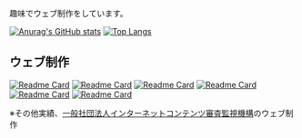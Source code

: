 趣味でウェブ制作をしています。


[![Anurag's GitHub stats](https://github-readme-stats.vercel.app/api?username=MORIMOTO520212&count_private=true&show_icons=true&theme=radical)](https://github.com/anuraghazra/github-readme-stats)
[![Top Langs](https://github-readme-stats.vercel.app/api/top-langs/?username=MORIMOTO520212&layout=compact&theme=radical)](https://github.com/anuraghazra/github-readme-stats)

## ウェブ制作
[![Readme Card](https://github-readme-stats.vercel.app/api/pin/?theme=dark&username=MORIMOTO520212&repo=waxaHP)](https://github.com/MORIMOTO520212/waxaHP)
[![Readme Card](https://github-readme-stats.vercel.app/api/pin/?theme=dark&username=MORIMOTO520212&repo=SidevargHP)](https://github.com/MORIMOTO520212/SidevargHP)
[![Readme Card](https://github-readme-stats.vercel.app/api/pin/?theme=dark&username=MORIMOTO520212&repo=iput-circle-hp)](https://github.com/MORIMOTO520212/iput-circle-hp)
[![Readme Card](https://github-readme-stats.vercel.app/api/pin/?theme=dark&username=MORIMOTO520212&repo=chuyasai2023)](https://github.com/MORIMOTO520212/chuyasai2023)
[![Readme Card](https://github-readme-stats.vercel.app/api/pin/?theme=dark&username=MORIMOTO520212&repo=VTuber-Cyclic-YouTubeLive)](https://github.com/MORIMOTO520212/VTuber-Cyclic-YouTubeLive)
[![Readme Card](https://github-readme-stats.vercel.app/api/pin/?theme=dark&username=MORIMOTO520212&repo=nijisanji-vocablary)](https://github.com/MORIMOTO520212/nijisanji-vocablary)

※その他実績、[一般社団法人インターネットコンテンツ審査監視機構](https://i-roi.jp/)のウェブ制作
<!---
MORIMOTO520212/MORIMOTO520212 is a ✨ special ✨ repository because its `README.md` (this file) appears on your GitHub profile.
You can click the Preview link to take a look at your changes.
--->
